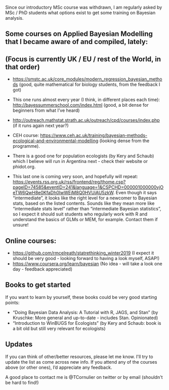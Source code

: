 Since our introductory MSc course was withdrawn, I am regularly asked by MSc / PhD students what options exist to get some training on Bayesian analysis.

## Some courses on Applied Bayesian Modelling that I became aware of and compiled, lately:
## (Focus is currently UK / EU / rest of the World, in that order)

* https://smstc.ac.uk/core_modules/modern_regression_bayesian_methods (good, quite mathematical for biology students, from the feedback I got)

* This one runs almost every year (I think, in different places each time):
http://bayessummerschool.com/index.html (good, a bit dense for beginners from what I’ve heard)

* http://outreach.mathstat.strath.ac.uk/outreach/cpd/courses/index.php (if it runs again next year?)

* CEH course:
https://www.ceh.ac.uk/training/bayesian-methods-ecological-and-environmental-modelling (looking dense from the programme).

* There is a good one for population ecologists (by Kery and Schaub) which I believe will run in Argentina next - check their website or phidot.org.

* This last one is coming very soon, and hopefully will repeat:
https://events.rss.org.uk/rss/frontend/reg/thome.csp?pageID=74585&eventID=241&language=1&CSPCHD=000001000000vjOeTW6QwH8e0KfaDh0IwWEjM8Q0HVUiAU5zkW. Even though it says “intermediate”, it looks like the right level for a newcomer to Bayesian stats, based on the listed contents. Sounds like they mean more like “intermediate stats level” rather than “intermediate Bayesian statistics”, so I expect it should suit students who regularly work with R and understand the basics of GLMs or MEM, for example. Contact them if unsure!

## Online courses:
* https://github.com/rmcelreath/statrethinking_winter2019 (I expect it should be very good - looking forward to having a look myself, ASAP!)
* https://www.coursera.org/learn/bayesian (No idea - will take a look one day - feedback appreciated)

## Books to get started
If you want to learn by yourself, these books could be very good starting points:
* “Doing Bayesian Data Analysis: A Tutorial with R, JAGS, and Stan” (by Kruschke: More general and up-to-date - includes Stan. Opinionated)
* “Introduction to WinBUGS for Ecologists” (by Kery and Schaub: book is a bit old but still very relevant for ecologists)

## Updates
If you can think of other/better resources, please let me know. I'll try to update the list as come across new info.
If you attend any of the courses above (or other ones), I’d appreciate any feedback.

A good place to contact me is @TCornulier on twitter or by email (shouldn't be hard to find!)
